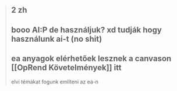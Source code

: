 >2 zh 
>---
>booo AI:P
>de használjuk? xd
>tudják hogy használunk ai-t (no shit)
>---
>ea anyagok elérhetőek lesznek a canvason
>[[OpRend Követelmények]] itt
>---
>elvi témákat fogunk említeni az ea-n
>